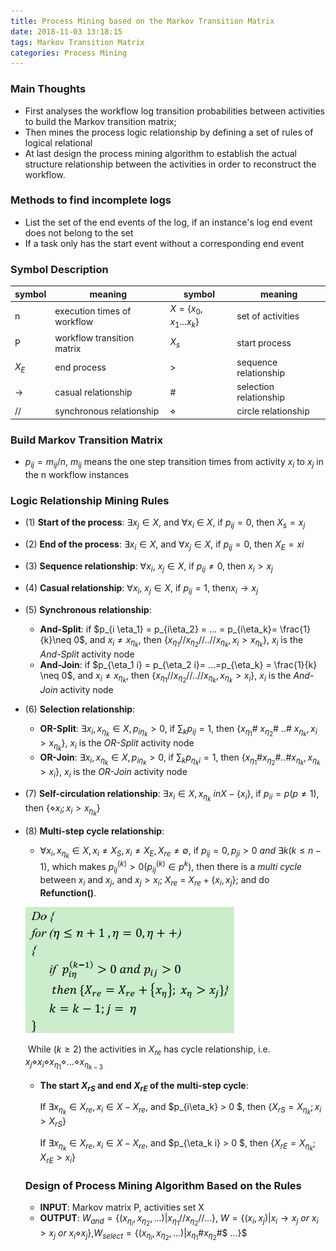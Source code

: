 ```yaml
---
title: Process Mining based on the Markov Transition Matrix
date: 2018-11-03 13:18:15
tags: Markov Transition Matrix
categories: Process Mining
---
```


### Main Thoughts

- First analyses the workflow log transition probabilities between activities to build the Markov transition matrix;
- Then mines the process logic relationship by defining a set of rules of logical relational
- At last design the process mining algorithm to establish the actual structure relationship between the activities in order to reconstruct the workflow.  

### Methods to find incomplete logs

- List the set of the end events of the log, if an instance's log end event does not belong to the set
- If a task only has the start event without a corresponding end event

### Symbol Description

| symbol        | meaning                     | symbol                  | meaning                |
| ------------- | --------------------------- | ----------------------- | ---------------------- |
| n             | execution times of workflow | $X = \{x_0,x_1...x_k\}$ | set of activities      |
| P             | workflow transition matrix  | $X_s$                   | start process          |
| $X_E$         | end process                 | >                       | sequence relationship  |
| $\rightarrow$ | casual relationship         | #                       | selection relationship |
| //            | synchronous relationship    | $\diamond$              | circle relationship    |

### Build Markov Transition Matrix

- $p_{ij} = m_{ij}/n$, $m_{ij}$ means the one step transition times from activity $x_i$ to $x_j$ in the n workflow instances

### Logic Relationship Mining Rules

- (1) **Start of the process**:  $\exists x_j \in X$, and $\forall x_i~\in~X$, if $p_{ij} = 0$, then $X_s = x_j$

- (2) **End of the process**: $\exists x_i \in X$, and $\forall x_j \in X$, if $p_{ij} = 0$, then $X_E = xi$

- (3) **Sequence relationship**: $\forall x_i,~x_j \in X$, if $p_{ij} \neq 0$, then $x_i >x_j$

- (4) **Casual relationship**: $\forall x_i,~x_j \in X$, if $p_{ij} = 1$, then$x_i \rightarrow x_j$

- (5) **Synchronous relationship**:

  - **And-Split**: if $p_{i \eta_1} = p_{i\eta_2} = ... = p_{i\eta_k}= \frac{1}{k}\neq 0$, and $x_i \neq x_{\eta_k}$, then $\{x_{\eta_1}//x_{\eta_2}//..//x_{\eta_k},x_i > x_{\eta_k}\}$, $x_i$ is the *And-Split* activity node
  - **And-Join**: if $p_{\eta_1 i} = p_{\eta_2 i}= ...=p_{\eta_k} = \frac{1}{k} \neq 0$, and $x_i \neq x_{\eta_k}$, then  $\{x_{\eta_1}//x_{\eta_2}//..//x_{\eta_k}, x_{\eta_k}>x_i \}$, $x_i$ is the *And-Join* activity node

- (6) **Selection relationship**:

  - **OR-Split**: $\exists x_i, x_{\eta_k} \in X, p_{i\eta_k} >0$, if $\sum_k p_{ij} = 1$, then $\{x_{\eta_1}$# $x_{\eta_2}$# ..# $x_{\eta_k},x_i > x_{\eta_k}\}$, $x_i$ is the *OR-Split* activity node
  - **OR-Join**:  $\exists x_i, x_{\eta_k} \in X, p_{i\eta_k} >0$, if $\sum_k p_{\eta_ki} = 1$, then $\{x_{\eta_1}$#$x_{\eta_2}$#..#$x_{\eta_k},x_{\eta_k} > x_i\}$, $x_i$ is the *OR-Join* activity node

- (7) **Self-circulation relationship**: $\exists x_i \in X, x_{\eta_k} \ in X - \{x_i\}$, if $p_{ii} = p(p \neq 1)$, then $\{\diamond x_i; x_i > x_{\eta_k}\}$

- (8) **Multi-step cycle relationship**: 

  - $\forall x_i, x_{\eta_k} \in X, x_i \neq X_S, x_i \neq X_E, X_{re} \neq \emptyset$, if  $p_{ij} = 0, p_{ji} > 0~and~\exists k(k\leq n-1)$, which makes $p_{ij}^{(k)} > 0 (p_{ij}^{(k)}\in p^k)$, then there is a *multi cycle* between $x_i$ and $x_j$, and $x_j > x_i$; $X_{re}$ = $X_{re} +\{x_i,x_j\}$; and do **Refunction()**.

  ![processMining_1](Process-Mining-based-on-the-Markov-Transition-Matrix/processMining_1.png)

  ​	While ($k \geq 2$) the activities in $X_{re}$ has cycle relationship, i.e. $x_j \diamond x_i \diamond x_{\eta_1} \diamond ...\diamond x_{\eta_{k-3}}$

  - **The start $X_{rS}$ and end $X_{rE}$ of the multi-step cycle**:

    If $\exists x_{\eta_k}\in X_{re}, x_i \in X-X_{re}$, and $p_{i\eta_k} > 0 $, then $\{X_{rS} = X_{\eta_k};x_i > X_{rS}\}$

    If $\exists x_{\eta_k}\in X_{re}, x_i \in X-X_{re}$, and $p_{\eta_k i} > 0 $, then $\{X_{rE} = X_{\eta_k};X_{rE}>x_i \}$

  ### Design of Process Mining Algorithm Based on the  Rules

  - **INPUT**: Markov matrix P, activities set X
  - **OUTPUT**: $W_{and} = \{(x_{\eta_i},x_{\eta_2},...)|x_{\eta_1}//x_{\eta_2}//...\}$, $W = \{(x_i,x_j)|x_i\rightarrow x_j~or~x_i >x_j~or~ x_i \diamond x_j\}$,$W_{select} = \{(x_{\eta_i},x_{\eta_2},...)|$$x_{\eta_1}$#$x_{\eta_2}$#$ ...\}$

  ​

